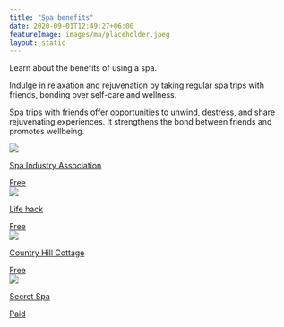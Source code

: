 ```yaml
---
title: "Spa benefits"
date: 2020-09-01T12:49:27+06:00
featureImage: images/ma/placeholder.jpeg
layout: static
---
```


Learn about the benefits of using a spa.

Indulge in relaxation and rejuvenation by taking regular spa trips with friends, bonding over self-care and wellness.

Spa trips with friends offer opportunities to unwind, destress, and share rejuvenating experiences. It strengthens the bond between friends and promotes wellbeing.

<a class="ma-link" href="https://dayspaassociation.com/4-reasons-you-and-your-friends-should-have-a-spa-day/"><div class="ma-card"><div class="ma-icon"><img src ="/images/icon-check.png"/></div><div class="ma-name"><p>Spa Industry Association </p></div><div class="ma-paid-text"><span>Free </span></div></div></a><a class="ma-link" href="https://www.lifehack.org/articles/lifestyle/10-irresistible-health-benefits-spa-baths.html"><div class="ma-card"><div class="ma-icon"><img src ="/images/icon-check.png"/></div><div class="ma-name"><p>Life hack</p></div><div class="ma-paid-text"><span>Free </span></div></div></a><a class="ma-link" href="https://www.countryhillcottage.com/spa-day-at-home-ideas/"><div class="ma-card"><div class="ma-icon"><img src ="/images/icon-check.png"/></div><div class="ma-name"><p>Country Hill Cottage</p></div><div class="ma-paid-text"><span>Free </span></div></div></a><a class="ma-link" href="https://secretspa.co.uk/"><div class="ma-card"><div class="ma-icon"><img src ="/images/icon-pound.png"/></div><div class="ma-name"><p>Secret Spa</p></div><div class="ma-paid-text"><span>Paid</span></div></div></a>  

<br/><br/>






